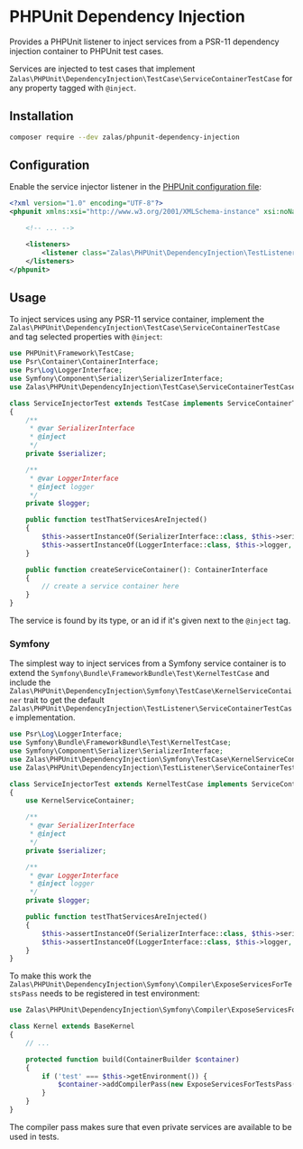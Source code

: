 # PHPUnit Dependency Injection

Provides a PHPUnit listener to inject services from a PSR-11 dependency injection container to PHPUnit test cases.

Services are injected to test cases that implement `Zalas\PHPUnit\DependencyInjection\TestCase\ServiceContainerTestCase`
for any property tagged with `@inject`.

## Installation

```bash
composer require --dev zalas/phpunit-dependency-injection
```

## Configuration

Enable the service injector listener
in the [PHPUnit configuration file](https://phpunit.de/manual/current/en/appendixes.configuration.html):

```xml
<?xml version="1.0" encoding="UTF-8"?>
<phpunit xmlns:xsi="http://www.w3.org/2001/XMLSchema-instance" xsi:noNamespaceSchemaLocation="https://schema.phpunit.de/6.5/phpunit.xsd">

    <!-- ... -->

    <listeners>
        <listener class="Zalas\PHPUnit\DependencyInjection\TestListener\ServiceInjectorListener" />
    </listeners>
</phpunit>
```

## Usage

To inject services using any PSR-11 service container, implement the `Zalas\PHPUnit\DependencyInjection\TestCase\ServiceContainerTestCase`
and tag selected properties with `@inject`:

```php
use PHPUnit\Framework\TestCase;
use Psr\Container\ContainerInterface;
use Psr\Log\LoggerInterface;
use Symfony\Component\Serializer\SerializerInterface;
use Zalas\PHPUnit\DependencyInjection\TestCase\ServiceContainerTestCase;

class ServiceInjectorTest extends TestCase implements ServiceContainerTestCase
{
    /**
     * @var SerializerInterface
     * @inject
     */
    private $serializer;

    /**
     * @var LoggerInterface
     * @inject logger
     */
    private $logger;

    public function testThatServicesAreInjected()
    {
        $this->assertInstanceOf(SerializerInterface::class, $this->serializer, 'The service is injectd by its type');
        $this->assertInstanceOf(LoggerInterface::class, $this->logger, 'The service is injected by its id');
    }

    public function createServiceContainer(): ContainerInterface
    {
        // create a service container here
    }
}
```

The service is found by its type, or an id if it's given next to the `@inject` tag.

### Symfony

The simplest way to inject services from a Symfony service container is to extend the `Symfony\Bundle\FrameworkBundle\Test\KernelTestCase`
and include the `Zalas\PHPUnit\DependencyInjection\Symfony\TestCase\KernelServiceContainer` trait to get the default
`Zalas\PHPUnit\DependencyInjection\TestListener\ServiceContainerTestCase` implementation.

```php
use Psr\Log\LoggerInterface;
use Symfony\Bundle\FrameworkBundle\Test\KernelTestCase;
use Symfony\Component\Serializer\SerializerInterface;
use Zalas\PHPUnit\DependencyInjection\Symfony\TestCase\KernelServiceContainer;
use Zalas\PHPUnit\DependencyInjection\TestListener\ServiceContainerTestCase;

class ServiceInjectorTest extends KernelTestCase implements ServiceContainerTestCase
{
    use KernelServiceContainer;

    /**
     * @var SerializerInterface
     * @inject
     */
    private $serializer;

    /**
     * @var LoggerInterface
     * @inject logger
     */
    private $logger;

    public function testThatServicesAreInjected()
    {
        $this->assertInstanceOf(SerializerInterface::class, $this->serializer, 'The service is injectd by its type');
        $this->assertInstanceOf(LoggerInterface::class, $this->logger, 'The service is injected by its id');
    }
}
```

To make this work the `Zalas\PHPUnit\DependencyInjection\Symfony\Compiler\ExposeServicesForTestsPass` needs to be
registered in test environment:

```php
use Zalas\PHPUnit\DependencyInjection\Symfony\Compiler\ExposeServicesForTestsPass;

class Kernel extends BaseKernel
{
    // ...

    protected function build(ContainerBuilder $container)
    {
        if ('test' === $this->getEnvironment()) {
            $container->addCompilerPass(new ExposeServicesForTestsPass());
        }
    }
}
```

The compiler pass makes sure that even private services are available to be used in tests.
